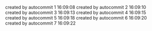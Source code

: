 created by autocommit 1
16:09:08
created by autocommit 2
16:09:10
created by autocommit 3
16:09:13
created by autocommit 4
16:09:15
created by autocommit 5
16:09:18
created by autocommit 6
16:09:20
created by autocommit 7
16:09:22
